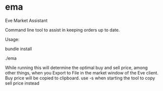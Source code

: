 ema
===

Eve Market Assistant

Command line tool to assist in keeping orders up to date.

Usage:

bundle install

./ema


While running this will determine the optimal buy and sell price, among other things, when you Export to File in the market window of the Eve client.
Buy price will be copied to clipboard.  use -s when starting the tool to copy sell price instead
